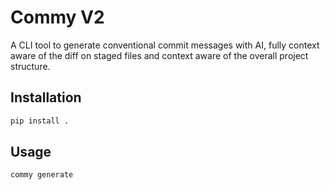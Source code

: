 # Commy V2

A CLI tool to generate conventional commit messages with AI, fully context aware
of the diff on staged files and context aware of the overall project structure.

## Installation

```bash
pip install .
```

## Usage

```bash
commy generate
```
